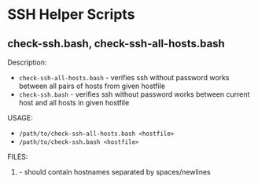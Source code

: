 # SSH Helper Scripts

## check-ssh.bash, check-ssh-all-hosts.bash

Description:
* `check-ssh-all-hosts.bash` - verifies ssh without password works between all pairs of hosts from given hostfile
* `check-ssh.bash` - verifies ssh without password works between current host and all hosts in given hostfile

USAGE:
* `/path/to/check-ssh-all-hosts.bash <hostfile>`
* `/path/to/check-ssh.bash <hostfile>`

FILES:
1. <hostfile> - should contain hostnames separated by spaces/newlines

